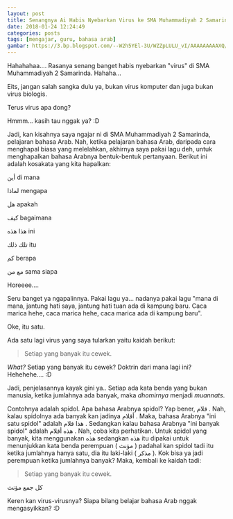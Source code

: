 ```yaml
---
layout: post
title: Senangnya Ai Habis Nyebarkan Virus ke SMA Muhammadiyah 2 Samarinda. Hahahahaaa...
date: 2018-01-24 12:24:49
categories: posts
tags: [mengajar, guru, bahasa arab]
gambar: https://3.bp.blogspot.com/--W2h5YEl-3U/WZZpLULU_vI/AAAAAAAAAXQ/eqKlZiUCCgM6BpgKhupVbzMnp5sT-eotgCLcBGAs/s320/0622a9b98520e70d59eb8af821eb23063de8d8d8_hq.jpg
---
```


Hahahahaa.... Rasanya senang banget habis nyebarkan "virus" di SMA Muhammadiyah 2 Samarinda. Hahaha...

Eits, jangan salah sangka dulu ya, bukan virus komputer dan juga bukan virus biologis.

Terus virus apa dong?

Hmmm... kasih tau nggak ya? :D

Jadi, kan kisahnya saya ngajar ni di SMA Muhammadiyah 2 Samarinda, pelajaran bahasa Arab. Nah, ketika pelajaran bahasa Arab, daripada cara menghapal biasa yang melelahkan, akhirnya saya pakai lagu deh, untuk menghapalkan bahasa Arabnya bentuk-bentuk pertanyaan. Berikut ini adalah kosakata yang kita hapalkan:

أين
di mana

لماذا
mengapa

هل
apakah

كيف
bagaimana

هذا هذه
ini

تلك ذلك
itu

كم
berapa

مع من
sama siapa

Horeeee....

Seru banget ya ngapalinnya. Pakai lagu ya... nadanya pakai lagu "mana di mana, jantung hati saya, jantung hati tuan ada di kampung baru. Caca marica hehe, caca marica hehe, caca marica ada di kampung baru".

Oke, itu satu.

Ada satu lagi virus yang saya tularkan yaitu kaidah berikut:

> Setiap yang banyak itu cewek.

_What?_ Setiap yang banyak itu cewek? Doktrin dari mana lagi ini? Hehehehe.... :D

Jadi, penjelasannya kayak gini ya.. Setiap ada kata benda yang bukan manusia, ketika jumlahnya ada banyak, maka _dhomirnya_ menjadi _muannats_.

Contohnya adalah spidol. Apa bahasa Arabnya spidol? Yap bener,
قلام
. Nah, kalau spidolnya ada banyak kan jadinya
أقلام
. Maka, bahasa Arabnya "ini satu spidol" adalah
هذا قلام
. Sedangkan kalau bahasa Arabnya "ini banyak spidol" adalah
هذه أقلام
. Nah, coba kita perhatikan. Untuk spidol yang banyak, kita menggunakan
هذه
sedangkan
هذه
itu dipakai untuk menunjukkan kata benda perempuan (
مؤنث
) padahal kan spidol tadi itu ketika jumlahnya hanya satu, dia itu laki-laki (
مذكر
). Kok bisa ya jadi perempuan ketika jumlahnya banyak? Maka, kembali ke kaidah tadi:

> Setiap yang banyak itu cewek.

>
كل جمع مؤنث

Keren kan virus-virusnya? Siapa bilang belajar bahasa Arab nggak mengasyikkan? :D
